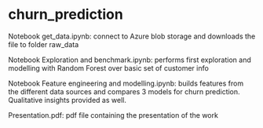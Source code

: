 # churn_prediction

Notebook get_data.ipynb: connect to Azure blob storage and downloads the file to folder raw_data

Notebook Exploration and benchmark.ipynb: performs first exploration and modelling with Random Forest over basic set of customer info

Notebook Feature engineering and modelling.ipynb: builds features from the different data sources and compares 3 models for churn prediction. Qualitative insights provided as well.

Presentation.pdf: pdf file containing the presentation of the work
